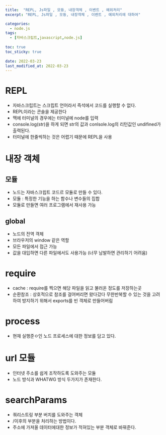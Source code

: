 ```yaml
---
title:  "REPL, Js파일 , 모듕, 내장객체 , 이벤트 , 예외처리"
excerpt: "REPL, Js파일 , 모듕, 내장객체 , 이벤트 , 예외처리에 대하여"

categories:
  - node.js
tags:
  - [자바스크립트,javascript,node.js]
  
toc: true
toc_sticky: true
 
date: 2022-03-23
last_modified_at: 2022-03-23
---
```


# REPL
- 자바스크립트는 스크립트 언어라서 즉석에서 코드를 실행할 수 없다. 
- REPL이라는 콘솔을 제공한다 
- 맥에 터미널의 경우에는 터미널에 node를 입력
- console.log(str)을 하게 되면 str의 값과 conlsole.log의 리턴값인 undifined가 출력된다. 
- 터미널에 한줄씩하는 것은 어렵기 때문에 REPL을 사용

# 내장 객체
## 모듈
- 노드는 자바스크립트 코드르 모듈로 만들 수 있다. 
- 모듈 : 특정한 기능을 하는 함수나 변수들의 집합
- 모듈로 만들면 여러 프로그램에서 재사용 가능 

## global
- 노드의 전역 객체 
- 브라우저의 window 같은 역할
- 모든 파일에서 접근 가능
- 값을 대입하면 다른 파일에서도 사용가능 (너무 남발하면 관리하기 어려움)

# require 
- cache : require를 찍으면 해당 파일을 읽고 불러온 정도를 저장하는곳 
- 순환참조 : 상호적으로 참조를 걸어버리면 왔다갔다 무한반복할 수 있는 것을 고려하여 방지하기 위해서 exports를 빈 객체로 만들어버림 


# process
- 현재 실행준ㅇ인 노드 프로세스에 대한 정보를 담고 있다. 

# url 모듈
- 인터넷 주소를 쉽게 조작하도록 도와주는 모듈
- 노드 방식과 WHATWG 방식 두가지가 존재한다. 

# searchParams
- 쿼리스트링 부분 버치를 도와주는 객체 
- /이후의 부분을 처리하는 방법이다. 
- 주소에 가져올 데이터에대한 정보가 적혀있는 부분 객체로 바꿔준다. 


